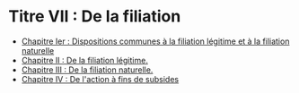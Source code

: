 # Titre VII : De la filiation

- [Chapitre Ier : Dispositions communes à la filiation légitime et à la filiation naturelle](chapitre-ier)
- [Chapitre II : De la filiation légitime.](chapitre-ii)
- [Chapitre III : De la filiation naturelle.](chapitre-iii)
- [Chapitre IV : De l'action à fins de subsides](chapitre-iv)
